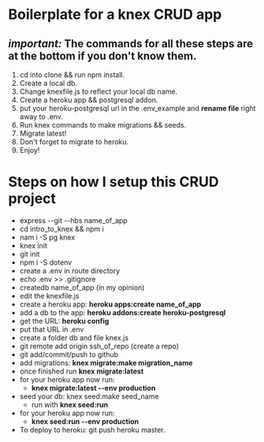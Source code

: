 # Boilerplate for a knex CRUD app

## _important:_ The commands for all these steps are at the bottom if you don't know them.

1. cd into clone && run npm install.
2. Create a local db.
3. Change knexfile.js to reflect your local db name.
4. Create a heroku app && postgresql addon.
5. put your heroku-postgresql url in the .env_example and **rename file** right away to .env.
6. Run knex commands to make migrations && seeds.
7. Migrate latest!
8. Don't forget to migrate to heroku.
9. Enjoy!

# Steps on how I setup this CRUD project

- express --git --hbs name_of_app
- cd intro_to_knex && npm i
- nam i -S pg knex
- knex init
- git init
- npm i -S dotenv
- create a .env in route directory
- echo .env >> .gitignore
- createdb name_of_app (in my opinion)
- edit the knexfile.js
- create a heroku app: **heroku apps:create name_of_app**
- add a db to the app: **heroku addons:create heroku-postgresql**
- get the URL: **heroku config**
- put that URL in .env
- create a folder db and file knex.js
- git remote add origin ssh_of_repo (create a repo)
- git add/commit/push to github
- add migrations: **knex migrate:make migration_name**
- once finished run **knex migrate:latest**
- for your heroku app now run:
  - **knex migrate:latest --env production**
- seed your db: knex seed:make seed_name
  - run with **knex seed:run**
- for your heroku app now run:
  - **knex seed:run --env production**
- To deploy to heroku: git push heroku master.
